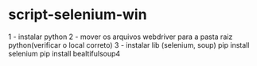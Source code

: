 # script-selenium-win
1 - instalar python
2 - mover os arquivos webdriver para a pasta raiz python(verificar o local correto)
3 - instalar lib (selenium, soup)
  pip install selenium
  pip install bealtifulsoup4
